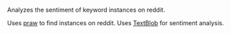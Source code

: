 Analyzes the sentiment of keyword instances on reddit.

Uses [praw](https://github.com/praw-dev/praw) to find instances on reddit. Uses [TextBlob](https://pypi.org/project/textblob/) for sentiment analysis.